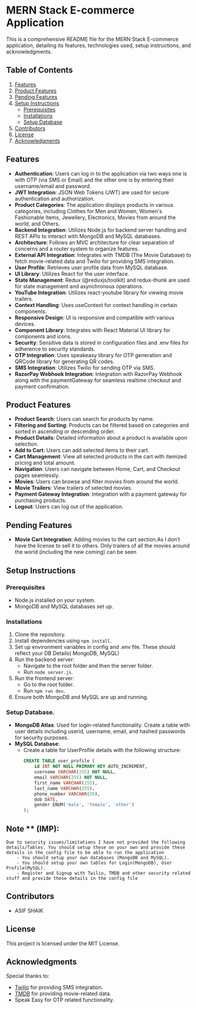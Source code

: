# MERN Stack E-commerce Application

This is a comprehensive README file for the MERN Stack E-commerce application, detailing its features, technologies used, setup instructions, and acknowledgments.

## Table of Contents
1. [Features](#features)
2. [Product Features](#product-features)
3. [Pending Features](#pending-features)
4. [Setup Instructions](#setup-instructions)
    - [Prerequisites](#prerequisites)
    - [Installations](#installations)
    - [Setup Database](#setup-database)
5. [Contributors](#contributors)
6. [License](#license)
7. [Acknowledgments](#acknowledgments)

## Features
- **Authentication**: Users can log in to the application via two ways one is with OTP (via SMS or Email) and the other one is by entering their username/email and password.
- **JWT Integration**: JSON Web Tokens (JWT) are used for secure authentication and authorization.
- **Product Categories**: The application displays products in various categories, including Clothes for Men and Women, Women's Fashionable Items, Jewellery, Electronics, Movies from around the world, and Others.
- **Backend Integration**: Utilizes Node.js for backend server handling and REST APIs to interact with MongoDB and MySQL databases.
- **Architecture**: Follows an MVC architecture for clear separation of concerns and a router system to organize features.
- **External API Integration**: Integrates with TMDB (The Movie Database) to fetch movie-related data and Twilio for providing SMS integration.
- **User Profile**: Retrieves user profile data from MySQL database.
- **UI Library**: Utilizes React for the user interface.
- **State Management**: Redux (@reduxjs/toolkit) and redux-thunk are used for state management and asynchronous operations.
- **YouTube Integration**: Utilizes react-youtube library for viewing movie trailers.
- **Context Handling**: Uses useContext for context handling in certain components.
- **Responsive Design**: UI is responsive and compatible with various devices.
- **Component Library**: Integrates with React Material UI library for components and icons.
- **Security**: Sensitive data is stored in configuration files and .env files for adherence to security standards.
- **OTP Integration**: Uses speakeasy library for OTP generation and QRCode library for generating QR codes.
- **SMS Integration**: Utilizes Twilio for sending OTP via SMS.
- **RazorPay Webhook Integration**: Integration with RazorPay Webhook along with the paymentGateway for seamless realtime checkout and payment confirmation.


## Product Features
- **Product Search**: Users can search for products by name.
- **Filtering and Sorting**: Products can be filtered based on categories and sorted in ascending or descending order.
- **Product Details**: Detailed information about a product is available upon selection.
- **Add to Cart**: Users can add selected items to their cart.
- **Cart Management**: View all selected products in the cart with itemized pricing and total amount.
- **Navigation**: Users can navigate between Home, Cart, and Checkout pages seamlessly.
- **Movies**: Users can browse and filter movies from around the world.
- **Movie Trailers**: View trailers of selected movies.
- **Payment Gateway Integration**:  Integration with a payment gateway for purchasing products.
- **Logout**: Users can log out of the application.

## Pending Features
- **Movie Cart Integration**: Adding movies to the cart section.As I don’t have the license to sell it to others. Only trailers of all the movies around the world (including the new coming) can be seen

## Setup Instructions
### Prerequisites
- Node.js installed on your system.
- MongoDB and MySQL databases set up.

### Installations
1. Clone the repository.
2. Install dependencies using `npm install`.
3. Set up environment variables in config and .env file. These should reflect your DB Details( MongoDB, MySQL)
4. Run the backend server:
    - Navigate to the root folder and then the server folder.
    - Run `node server.js`.
5. Run the frontend server:
    - Go to the root folder.
    - Run `npm run dev`.
6. Ensure both MongoDB and MySQL are up and running.

### Setup Database. 
 
- **MongoDB Atlas**: Used for login-related functionality. Create a table with user details including userid, username, email, and hashed passwords for security purposes.
- **MySQL Database**:
    - Create a table for UserProfile details with the following structure:
        ```sql
        CREATE TABLE user_profile (
            id INT NOT NULL PRIMARY KEY AUTO_INCREMENT,
            username VARCHAR(255) NOT NULL,
            email VARCHAR(255) NOT NULL,
            first_name VARCHAR(255),
            last_name VARCHAR(255),
            phone_number VARCHAR(20),
            dob DATE,
            gender ENUM('male', 'female', 'other')
        );
        ```

 ## Note ** (IMP): 
    Due to security issues/limitations I have not provided the following details/Tables. You should setup these on your own and provide these details in the config file to be able to run the application
        - You should setup your own databases (MongoDB and MySQL).
        - You should setup your own tables for Login(MongoDB), User Profile(MySQL). 
        - Register and Signup with Twilio, TMDB and other security related stuff and provide these details in the config file
    
## Contributors
- ASIF SHAIK

## License
This project is licensed under the MIT License.

## Acknowledgments
Special thanks to:
- [Twilio](https://www.twilio.com/) for providing SMS integration.
- [TMDB](https://www.themoviedb.org/) for providing movie-related data.
- Speak Easy for OTP related functionality.

